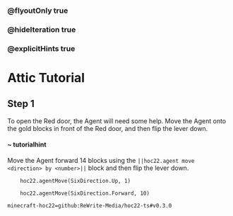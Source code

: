 ### @flyoutOnly true
### @hideIteration true
### @explicitHints true


# Attic Tutorial

## Step 1
To open the Red door, the Agent will need some help. Move the Agent onto the gold blocks in front of the Red door, and then flip the lever down.

#### ~ tutorialhint 
Move the Agent forward 14 blocks using the ``||hoc22.agent move <direction> by <number>||`` block and then flip the lever down.



```ghost
    hoc22.agentMove(SixDirection.Up, 1)
```
```template
    hoc22.agentMove(SixDirection.Forward, 10)     
```
```package
minecraft-hoc22=github:ReWrite-Media/hoc22-ts#v0.3.0
```